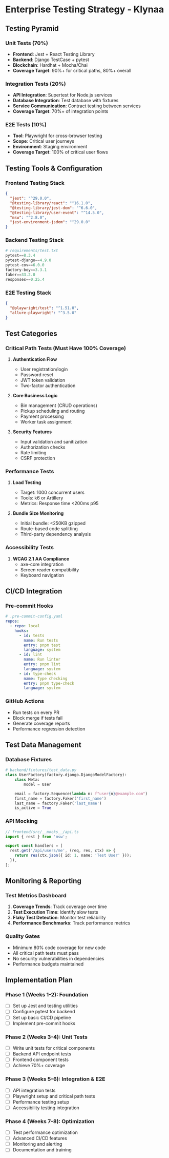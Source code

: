 # Enterprise Testing Strategy - Klynaa

## Testing Pyramid

### Unit Tests (70%)
- **Frontend**: Jest + React Testing Library
- **Backend**: Django TestCase + pytest
- **Blockchain**: Hardhat + Mocha/Chai
- **Coverage Target**: 90%+ for critical paths, 80%+ overall

### Integration Tests (20%)
- **API Integration**: Supertest for Node.js services
- **Database Integration**: Test database with fixtures
- **Service Communication**: Contract testing between services
- **Coverage Target**: 70%+ of integration points

### E2E Tests (10%)
- **Tool**: Playwright for cross-browser testing
- **Scope**: Critical user journeys
- **Environment**: Staging environment
- **Coverage Target**: 100% of critical user flows

## Testing Tools & Configuration

### Frontend Testing Stack
```json
{
  "jest": "^29.0.0",
  "@testing-library/react": "^16.1.0",
  "@testing-library/jest-dom": "^6.6.0",
  "@testing-library/user-event": "^14.5.0",
  "msw": "^2.8.0",
  "jest-environment-jsdom": "^29.0.0"
}
```

### Backend Testing Stack
```python
# requirements/test.txt
pytest==8.3.4
pytest-django==4.9.0
pytest-cov==6.0.0
factory-boy==3.3.1
faker==33.2.0
responses==0.25.4
```

### E2E Testing Stack
```json
{
  "@playwright/test": "^1.51.0",
  "allure-playwright": "^3.5.0"
}
```

## Test Categories

### Critical Path Tests (Must Have 100% Coverage)
1. **Authentication Flow**
   - User registration/login
   - Password reset
   - JWT token validation
   - Two-factor authentication

2. **Core Business Logic**
   - Bin management (CRUD operations)
   - Pickup scheduling and routing
   - Payment processing
   - Worker task assignment

3. **Security Features**
   - Input validation and sanitization
   - Authorization checks
   - Rate limiting
   - CSRF protection

### Performance Tests
1. **Load Testing**
   - Target: 1000 concurrent users
   - Tools: k6 or Artillery
   - Metrics: Response time <200ms p95

2. **Bundle Size Monitoring**
   - Initial bundle: <250KB gzipped
   - Route-based code splitting
   - Third-party dependency analysis

### Accessibility Tests
1. **WCAG 2.1 AA Compliance**
   - axe-core integration
   - Screen reader compatibility
   - Keyboard navigation

## CI/CD Integration

### Pre-commit Hooks
```yaml
# .pre-commit-config.yaml
repos:
  - repo: local
    hooks:
      - id: tests
        name: Run tests
        entry: pnpm test
        language: system
      - id: lint
        name: Run linter
        entry: pnpm lint
        language: system
      - id: type-check
        name: Type checking
        entry: pnpm type-check
        language: system
```

### GitHub Actions
- Run tests on every PR
- Block merge if tests fail
- Generate coverage reports
- Performance regression detection

## Test Data Management

### Database Fixtures
```python
# backend/fixtures/test_data.py
class UserFactory(factory.django.DjangoModelFactory):
    class Meta:
        model = User

    email = factory.Sequence(lambda n: f"user{n}@example.com")
    first_name = factory.Faker('first_name')
    last_name = factory.Faker('last_name')
    is_active = True
```

### API Mocking
```typescript
// frontend/src/__mocks__/api.ts
import { rest } from 'msw';

export const handlers = [
  rest.get('/api/users/me', (req, res, ctx) => {
    return res(ctx.json({ id: 1, name: 'Test User' }));
  }),
];
```

## Monitoring & Reporting

### Test Metrics Dashboard
1. **Coverage Trends**: Track coverage over time
2. **Test Execution Time**: Identify slow tests
3. **Flaky Test Detection**: Monitor test reliability
4. **Performance Benchmarks**: Track performance metrics

### Quality Gates
- Minimum 80% code coverage for new code
- All critical path tests must pass
- No security vulnerabilities in dependencies
- Performance budgets maintained

## Implementation Plan

### Phase 1 (Weeks 1-2): Foundation
- [ ] Set up Jest and testing utilities
- [ ] Configure pytest for backend
- [ ] Set up basic CI/CD pipeline
- [ ] Implement pre-commit hooks

### Phase 2 (Weeks 3-4): Unit Tests
- [ ] Write unit tests for critical components
- [ ] Backend API endpoint tests
- [ ] Frontend component tests
- [ ] Achieve 70%+ coverage

### Phase 3 (Weeks 5-6): Integration & E2E
- [ ] API integration tests
- [ ] Playwright setup and critical path tests
- [ ] Performance testing setup
- [ ] Accessibility testing integration

### Phase 4 (Weeks 7-8): Optimization
- [ ] Test performance optimization
- [ ] Advanced CI/CD features
- [ ] Monitoring and alerting
- [ ] Documentation and training